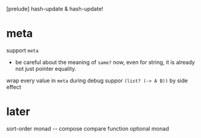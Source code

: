 [prelude] hash-update & hash-update!

# meta

support `meta`

- be careful about the meaning of `same?` now,
  even for string, it is already not just pointer equality.

wrap every value in `meta` during debug
suppor `(list? (-> A B))` by side effect

# later

sort-order monad -- compose compare function
optional monad
